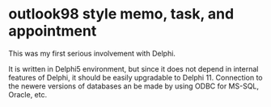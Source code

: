 # outlook98 style memo, task, and appointment
This was my first serious involvement with Delphi.

It is written in Delphi5 environment, but since it does not depend in internal features of Delphi, it should be easily upgradable to Delphi 11.
Connection to the newere versions of databases an be made by using ODBC for MS-SQL, Oracle, etc.

